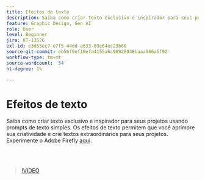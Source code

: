 ```yaml
---
title: Efeitos de texto
description: Saiba como criar texto exclusivo e inspirador para seus projetos usando prompts de texto simples
feature: Graphic Design, Gen AI
role: User
level: Beginner
jira: KT-13526
exl-id: e3d55ec7-e7f5-44dd-a633-09e64ec23b60
source-git-commit: eb56f9ef10efa4155a6c96928048baaa966a5f92
workflow-type: tm+mt
source-wordcount: '54'
ht-degree: 1%

---
```


# Efeitos de texto

Saiba como criar texto exclusivo e inspirador para seus projetos usando prompts de texto simples. Os efeitos de texto permitem que você aprimore sua criatividade e crie textos extraordinários para seus projetos. Experimente o Adobe Firefly [aqui](https://firefly.adobe.com/).

<br> 

>[!VIDEO](https://video.tv.adobe.com/v/3420829?quality=12&learn=on&hidetitle=true)
